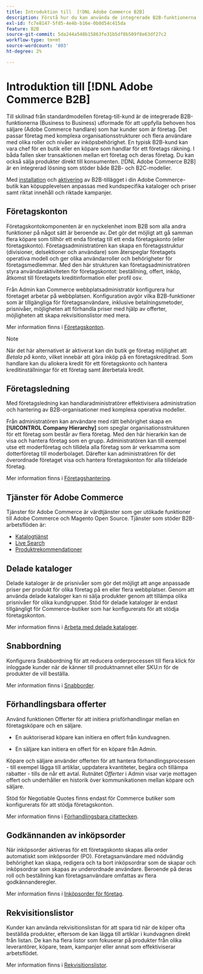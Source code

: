 ```yaml
---
title: Introduktion till  [!DNL Adobe Commerce B2B]
description: Förstå hur du kan använda de integrerade B2B-funktionerna för att tillgodose dina behov för företagskunder.
exl-id: fc7e8147-5fd5-4e4b-b16e-0b0d54c415da
feature: B2B
source-git-commit: 5da244a548b15863fe31b5df8b509f8e63df27c2
workflow-type: tm+mt
source-wordcount: '803'
ht-degree: 2%

---
```


# Introduktion till [!DNL Adobe Commerce B2B]

Till skillnad från standardmodellen företag-till-kund är de integrerade B2B-funktionerna (Business to Business) utformade för att uppfylla behoven hos säljare (Adobe Commerce handlare) som har kunder som är företag. Det passar företag med komplexa organisationsstrukturer och flera användare med olika roller och nivåer av inköpsbehörighet. En typisk B2B-kund kan vara chef för en butik eller en köpare som handlar för ett företags räkning. I båda fallen sker transaktionen mellan ert företag och deras företag. Du kan också sälja produkter direkt till konsumenten. [!DNL Adobe Commerce B2B] är en integrerad lösning som stöder både B2B- och B2C-modeller.

Med [installation](install.md) och [aktivering](enable-basic-features.md) av B2B-tillägget i din Adobe Commerce-butik kan köpupplevelsen anpassas med kundspecifika kataloger och priser samt riktat innehåll och riktade kampanjer.

## Företagskonton

Företagskontokomponenten är en nyckelenhet inom B2B som alla andra funktioner på något sätt är beroende av. Det gör det möjligt att gå samman flera köpare som tillhör ett enda företag till ett enda företagskonto (eller företagskonto). Företagsadministratören kan skapa en företagsstruktur (divisioner, delsektioner och användare) som återspeglar företagets operativa modell och ger olika användarroller och behörigheter för företagsmedlemmar. Med den här strukturen kan företagsadministratören styra användaraktiviteten för företagskontot: beställning, offert, inköp, åtkomst till företagets kreditinformation eller profil osv.

Från Admin kan Commerce webbplatsadministratör konfigurera hur företaget arbetar på webbplatsen. Konfiguration avgör vilka B2B-funktioner som är tillgängliga för företagsanvändare, inklusive betalningsmetoder, prisnivåer, möjligheten att förhandla priser med hjälp av offerter, möjligheten att skapa rekvisitionslistor med mera.

Mer information finns i [Företagskonton](account-companies.md).

>[!NOTE]
>
>När det här alternativet är aktiverat kan din butik ge företag möjlighet att _Betala på konto_, vilket innebär att göra inköp på en företagskreditrad. Som handlare kan du allokera kredit för ett företagskonto och hantera kreditinställningar för ett företag samt återbetala kredit.

## Företagsledning

Med företagsledning kan handlaradministratörer effektivisera administration och hantering av B2B-organisationer med komplexa operativa modeller.

Från administratören kan användare med rätt behörighet skapa en **[!UICONTROL Company Hierarchy]** som speglar organisationsstrukturen för ett företag som består av flera företag. Med den här hierarkin kan de visa och hantera företag som en grupp. Administratören kan till exempel utse ett moderföretag och tilldela alla företag som är verksamma som dotterföretag till moderbolaget. Därefter kan administratören för det överordnade företaget visa och hantera företagskonton för alla tilldelade företag.

Mer information finns i [Företagshantering](manage-companies.md).

## Tjänster för Adobe Commerce

Tjänster för Adobe Commerce är värdtjänster som ger utökade funktioner till Adobe Commerce och Magento Open Source. Tjänster som stöder B2B-arbetsflöden är:

* [Katalogtjänst](https://experienceleague.adobe.com/docs/commerce/catalog-service/guide-overview.html?lang=sv-SE)
* [Live Search](https://experienceleague.adobe.com/docs/commerce/live-search/guide-overview.html?lang=sv-SE)
* [Produktrekommendationer](https://experienceleague.adobe.com/docs/commerce/product-recommendations/guide-overview.html?lang=sv-SE)

## Delade kataloger

Delade kataloger är de prisnivåer som gör det möjligt att ange anpassade priser per produkt för olika företag på en eller flera webbplatser. Genom att använda delade kataloger kan ni sälja produkter genom att tillämpa olika prisnivåer för olika kundgrupper. Stöd för delade kataloger är endast tillgängligt för Commerce-butiker som har konfigurerats för att stödja företagskonton.

Mer information finns i [Arbeta med delade kataloger](catalog-shared.md).

## Snabbordning

Konfigurera Snabbordning för att reducera orderprocessen till flera klick för inloggade kunder när de känner till produktnamnet eller SKU:n för de produkter de vill beställa.

Mer information finns i [Snabborder](quick-order.md).

## Förhandlingsbara offerter

Använd funktionen Offerter för att initiera prisförhandlingar mellan en företagsköpare och en säljare.

* En auktoriserad köpare kan initiera en offert från kundvagnen.

* En säljare kan initiera en offert för en köpare från Admin.

Köpare och säljare använder offerten för att hantera förhandlingsprocessen - till exempel lägga till artiklar, uppdatera kvantiteter, begära och tillämpa rabatter - tills de når ett avtal. Rutnätet _Offerter_ i Admin visar varje mottagen offert och underhåller en historik över kommunikationen mellan köpare och säljare.

Stöd för Negotiable Quotes finns endast för Commerce butiker som konfigurerats för att stödja företagskonton.

Mer information finns i [Förhandlingsbara citattecken](quotes.md).

## Godkännanden av inköpsorder

När inköpsorder aktiveras för ett företagskonto skapas alla order automatiskt som inköpsorder (PO). Företagsanvändare med nödvändig behörighet kan skapa, redigera och ta bort inköpsordrar som de skapar och inköpsordrar som skapas av underordnade användare. Beroende på deras roll och beställning kan företagsanvändare omfattas av flera godkännanderegler.

Mer information finns i [Inköpsorder för företag](purchase-order-flow.md).

## Rekvisitionslistor

Kunder kan använda rekvisitionslistan för att spara tid när de köper ofta beställda produkter, eftersom de kan lägga till artiklar i kundvagnen direkt från listan. De kan ha flera listor som fokuserar på produkter från olika leverantörer, köpare, team, kampanjer eller annat som effektiviserar arbetsflödet.

Mer information finns i [Rekvisitionslistor](requisition-lists.md).
